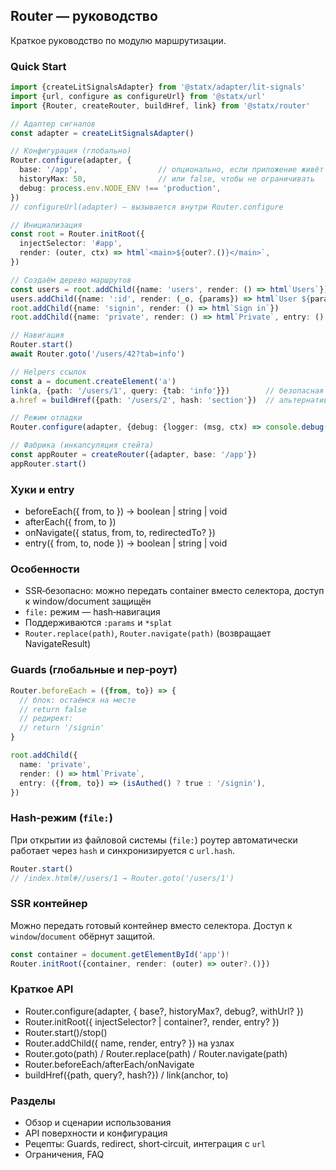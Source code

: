 ## Router — руководство

Краткое руководство по модулю маршрутизации.

### Quick Start

```ts
import {createLitSignalsAdapter} from '@statx/adapter/lit-signals'
import {url, configure as configureUrl} from '@statx/url'
import {Router, createRouter, buildHref, link} from '@statx/router'

// Адаптер сигналов
const adapter = createLitSignalsAdapter()

// Конфигурация (глобально)
Router.configure(adapter, {
  base: '/app',                  // опционально, если приложение живёт не в корне
  historyMax: 50,                // или false, чтобы не ограничивать
  debug: process.env.NODE_ENV !== 'production',
})
// configureUrl(adapter) — вызывается внутри Router.configure

// Инициализация
const root = Router.initRoot({
  injectSelector: '#app',
  render: (outer, ctx) => html`<main>${outer?.()}</main>`,
})

// Cоздаём дерево маршрутов
const users = root.addChild({name: 'users', render: () => html`Users`})
users.addChild({name: ':id', render: (_o, {params}) => html`User ${params.id}`})
root.addChild({name: 'signin', render: () => html`Sign in`})
root.addChild({name: 'private', render: () => html`Private`, entry: () => '/signin'})

// Навигация
Router.start()
await Router.goto('/users/42?tab=info')

// Helpers ссылок
const a = document.createElement('a')
link(a, {path: '/users/1', query: {tab: 'info'}})        // безопасная сборка href
a.href = buildHref({path: '/users/2', hash: 'section'})  // альтернативный helper

// Режим отладки
Router.configure(adapter, {debug: {logger: (msg, ctx) => console.debug(msg, ctx)}})

// Фабрика (инкапсуляция стейта)
const appRouter = createRouter({adapter, base: '/app'})
appRouter.start()
```

### Хуки и entry

- beforeEach({ from, to }) → boolean | string | void
- afterEach({ from, to })
- onNavigate({ status, from, to, redirectedTo? })
- entry({ from, to, node }) → boolean | string | void

### Особенности

- SSR‑безопасно: можно передать container вместо селектора, доступ к window/document защищён
- `file:` режим — hash‑навигация
- Поддерживаются `:params` и `*splat`
- `Router.replace(path)`, `Router.navigate(path)` (возвращает NavigateResult)

### Guards (глобальные и пер‑роут)

```ts
Router.beforeEach = ({from, to}) => {
  // блок: остаёмся на месте
  // return false
  // редирект:
  // return '/signin'
}

root.addChild({
  name: 'private',
  render: () => html`Private`,
  entry: ({from, to}) => (isAuthed() ? true : '/signin'),
})
```

### Hash‑режим (`file:`)

При открытии из файловой системы (`file:`) роутер автоматически работает через `hash` и синхронизируется с `url.hash`.

```ts
Router.start()
// /index.html#//users/1 → Router.goto('/users/1')
```

### SSR контейнер

Можно передать готовый контейнер вместо селектора. Доступ к `window`/`document` обёрнут защитой.

```ts
const container = document.getElementById('app')!
Router.initRoot({container, render: (outer) => outer?.()})
```

### Краткое API

- Router.configure(adapter, { base?, historyMax?, debug?, withUrl? })
- Router.initRoot({ injectSelector? | container?, render, entry? })
- Router.start()/stop()
- Router.addChild({ name, render, entry? }) на узлах
- Router.goto(path) / Router.replace(path) / Router.navigate(path)
- Router.beforeEach/afterEach/onNavigate
- buildHref({path, query?, hash?}) / link(anchor, to)

### Разделы

- Обзор и сценарии использования
- API поверхности и конфигурация
- Рецепты: Guards, redirect, short‑circuit, интеграция с `url`
- Ограничения, FAQ

